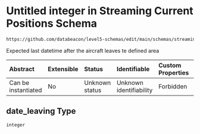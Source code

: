# Untitled integer in Streaming Current Positions Schema

```txt
https://github.com/databeacon/level5-schemas/edit/main/schemas/streaming/currentPositions.schema.json#/properties/date_leaving
```

Expected last datetime after the aircraft leaves te defined area

| Abstract            | Extensible | Status         | Identifiable            | Custom Properties | Additional Properties | Access Restrictions | Defined In                                                                                                |
| :------------------ | :--------- | :------------- | :---------------------- | :---------------- | :-------------------- | :------------------ | :-------------------------------------------------------------------------------------------------------- |
| Can be instantiated | No         | Unknown status | Unknown identifiability | Forbidden         | Allowed               | none                | [currentPositions.schema.json\*](../../out/streaming/currentPositions.schema.json "open original schema") |

## date\_leaving Type

`integer`
